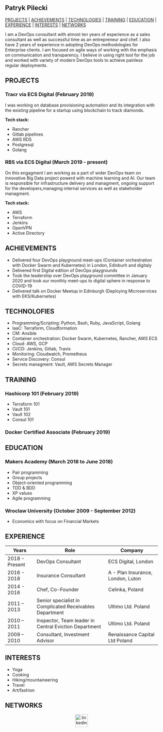 ## Patryk Pilecki

[PROJECTS](#projects) | [ACHIEVEMENTS](#achievements)  | [TECHNOLOGIES](#technologies) | [TRAINING](#training) | [EDUCATION](#education) | [EXPERIENCE](#experience) | [INTERESTS](#interests) | [NETWORKS](#networks)

I am a DevOps consultant with almost ten years of experience as a sales consultant as well as successful time as an entrepreneur and chef. I also have 2 years of experience in adopting DevOps methodologies for Enterprise clients. I am focused on agile ways of working with the emphasis on communication and transparency. I believe in using right tool for the job and worked with variety of modern DevOps tools to achieve painless regular deployments.

## PROJECTS

### Tracr via ECS Digital (February 2019)
I was working on database provisioning automation and its integration with the existing pipeline for a startup using blockchain to track diamonds.

<b>Tech stack:</b>
- Rancher
- Gitlab pipelines
- AWS RDS
- Postgresql
- Golang

### RBS via ECS Digital (March 2019 - present)
On this engagment I am working as a part of wider DevOps team on innovative Big Data project powerd with machine learning and AI. Our team is responsible for infrastructure delivery and managment, ongoing support for the developers,managing internal services as well as stakeholder managment.

<b>Tech stack:</b>
- AWS
- Terraform
- Jenkins
- OpenVPN
- Active Directory

## ACHIEVEMENTS
- Delivered four DevOps playground meet-ups (Container orchestration with Docker Swarm and Kubernetes) in London, Edinburh and digitaly
- Delivered first Digital edition of DevOps playgrounds
- Took the leadership over DevOps playground committee in January 2020 and took our monthly meet-ups to digital sphere in response to COVID-19
- Delivered talk on Docker Meetup in Edinburgh (Deploying Microservices with EKS/Kubernetes)

## TECHNOLOFIES
- Programming/Scripting: Python, Bash, Ruby, JavaScript, Golang
- IaaC: Terraform, Cloudformation
- CM: Ansible
- Container orchestration: Docker Swarm, Kubernetes, Rancher, AWS ECS
- Cloud: AWS, GCP
- CI/CD: Jenkins, Gitlab, Travis
- Monitoring: Cloudwatch, Prometheus
- Service Discovery: Consul
- Secrets managment: Vault, AWS Secrets Manager

## TRAINING

### Hashicorp 101 (February 2019)
- Terraform 101
- Vault 101
- Vault 102
- Consul 101

### Docker Certified Associate (February 2019)

## EDUCATION

### Makers Academy (March 2018 to June 2018)

- Pair programming
- Group projects
- Object-oriented programming
- TDD & BDD
- XP values
- Agile programming


### Wroclaw University (October 2009 - September 2012)

- Economics with focus on Financial Markets

## EXPERIENCE

| Years | Role | Company |
|------ |------------------------------|-------------|
|2018 - Present | DevOps Consultant | ECS Digital, London
|2016 - 2018 | Insurance Consultant | A - Plan Insurance, London, Luton
|2014 - 2016 | Chef, Co-Founder | Celinka, Poland
|2011 – 2013| Senior specialist in Complicated Receivables Department | Ultimo Ltd. Poland|
|2010 – 2011| Inspector, Team leader in Central Eviction Department | Ultimo Ltd. Poland
|2009 – 2010| Consultant, Investment Advisor |Renaissance Capital Ltd Poland|

## INTERESTS

- Yoga
- Cooking
- Hiking/mountaineering
- Travel
- Art/fashion

## NETWORKS

<p align="center">

<a href="https://www.linkedin.com/in/patryk-pilecki-a21841165/">
<img src="https://www.iconfinder.com/data/icons/free-social-icons/67/linkedin_circle_color-512.png" alt="linkedin" hspace="50" height="42" width="42"></a>

</p>
